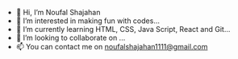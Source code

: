 - 👋 Hi, I’m Noufal Shajahan
- 👀 I’m interested in making fun with codes...
- 🌱 I’m currently learning HTML, CSS, Java Script, React and Git...
- 💞️ I’m looking to collaborate on ...
- 📫 You can contact me on noufalshajahan1111@gmail.com

<!---
Noufal111/Noufal111 is a ✨ special ✨ repository because its `README.md` (this file) appears on your GitHub profile.
You can click the Preview link to take a look at your changes.
--->
